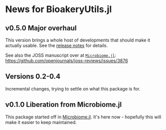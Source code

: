 # News for BioakeryUtils.jl

## v0.5.0 Major overhaul

This version brings a whole host of developments that should make it actually usable.
See the [release notes](https://github.com/EcoJulia/BiobakeryUtils.jl/releases/tag/v0.5.0) for details.

See also the JOSS manuscript over at [`Microbiome.jl`](https://github.com/EcoJulia/Microbiome.jl): https://github.com/openjournals/joss-reviews/issues/3876

## Versions 0.2-0.4

Incremental changes, trying to settle on what this package is for.

## v0.1.0 Liberation from Microbiome.jl

This package started off in [Microbiome.jl](https://github.com/BioJulia/Microbiome.jl/).
It's here now - hopefully this will make it easier to keep maintained.
